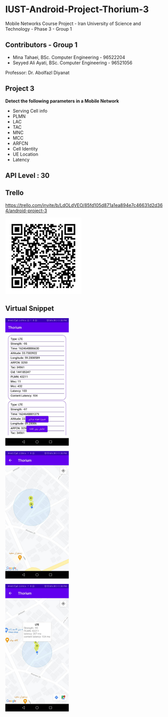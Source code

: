 # IUST-Android-Project-Thorium-3
Mobile Networks Course Project - Iran University of Science and Technology - Phase 3 - Group 1

## Contributors - Group 1
* Mina Tahaei, BSc. Computer Engineering - 96522204
* Seyyed Ali Ayati, BSc. Computer Engineering - 96521056

Professor: Dr. Abolfazl Diyanat


## Project 3
**Detect the following parameters in a Mobile Network**
* Serving Cell info
* PLMN
* LAC
* TAC
* MNC
* MCC
* ARFCN
* Cell Identity
* UE Location
* Latency

## API Level : 30

## Trello
https://trello.com/invite/b/LdOLdVEO/85fd105d871a1ea894e7c46631d2d364/android-project-3

<p>
    <img src="trello.png" width="240" height="240" />
</p>

## Virtual Snippet
<p>
    <img src="1.jpeg" width="200" height="400" />
</p>
<p>
    <img src="2.jpeg" width="200" height="400" />
</p>
<p>
    <img src="3.jpeg" width="200" height="400" />
</p>
